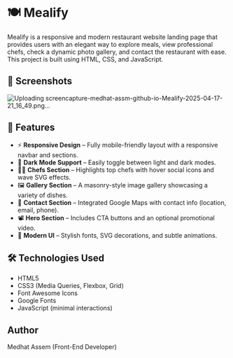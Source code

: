 # 🍽️ Mealify

Mealify is a responsive and modern restaurant website landing page that provides users with an elegant way to explore meals, view professional chefs, check a dynamic photo gallery, and contact the restaurant with ease. This project is built using HTML, CSS, and JavaScript.


## 📸 Screenshots

![Uploading screencapture-medhat-assm-github-io-Mealify-2025-04-17-21_16_49.png…]()

## 📁 Features

- ⚡ **Responsive Design** – Fully mobile-friendly layout with a responsive navbar and sections.
- 🌙 **Dark Mode Support** – Easily toggle between light and dark modes.
- 👨‍🍳 **Chefs Section** – Highlights top chefs with hover social icons and wave SVG effects.
- 🖼️ **Gallery Section** – A masonry-style image gallery showcasing a variety of dishes.
- 📍 **Contact Section** – Integrated Google Maps with contact info (location, email, phone).
- 📽️ **Hero Section** – Includes CTA buttons and an optional promotional video.
- 🎨 **Modern UI** – Stylish fonts, SVG decorations, and subtle animations.

## 🛠️ Technologies Used

- HTML5
- CSS3 (Media Queries, Flexbox, Grid)
- Font Awesome Icons
- Google Fonts
- JavaScript (minimal interactions)

## Author

Medhat Assem (Front-End Developer)
